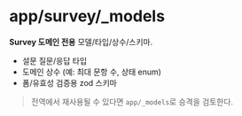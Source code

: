 # app/survey/\_models

**Survey 도메인 전용** 모델/타입/상수/스키마.

- 설문 질문/응답 타입
- 도메인 상수 (예: 최대 문항 수, 상태 enum)
- 폼/유효성 검증용 zod 스키마

> 전역에서 재사용될 수 있다면 `app/_models`로 승격을 검토한다.
